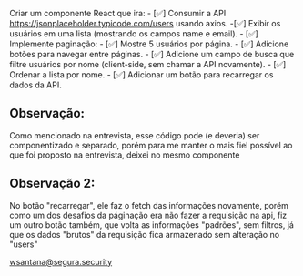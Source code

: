 Criar um componente React que ira:
    - [✅] Consumir a API https://jsonplaceholder.typicode.com/users usando axios.
        -[✅]  Exibir os usuários em uma lista (mostrando os campos name e email).
        - [✅] Implemente paginação:
            - [✅] Mostre 5 usuários por página.
            - [✅] Adicione botões para navegar entre páginas.
        - [✅] Adicione um campo de busca que filtre usuários por nome (client-side, sem chamar a API novamente).
        - [✅] Ordenar a lista por nome.
        - [✅] Adicionar um botão para recarregar os dados da API.

## Observação: 
Como mencionado na entrevista, esse código pode (e deveria) ser componentizado e separado,
porém para me manter o mais fiel possível ao que foi proposto na entrevista, deixei no mesmo componente

## Observação 2:
No botão "recarregar", ele faz o fetch das informações novamente, porém como um dos desafios da páginação era não fazer a requisição na api, fiz um outro botão também, que volta as informações "padrões", sem filtros, já que os dados "brutos" da requisição fica armazenado sem alteração no "users"



wsantana@segura.security